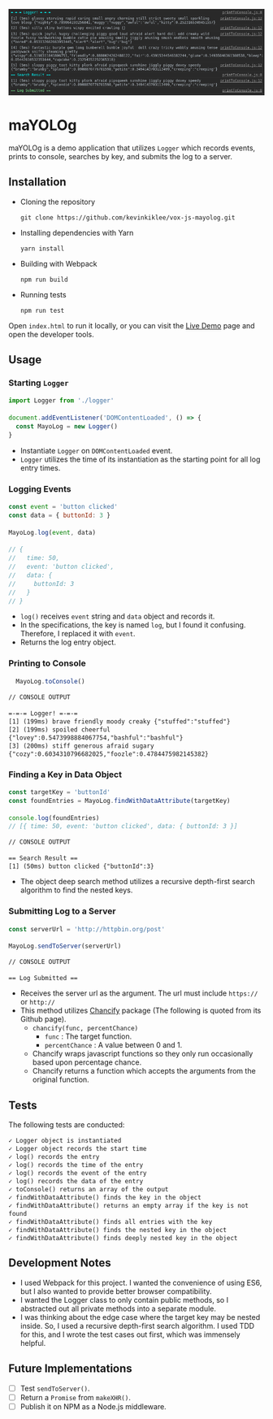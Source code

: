 ![Screenshot](/docs/screenshot.png)

# maYOLOg
maYOLOg is a demo application that utilizes `Logger` which records events, prints to console, searches by key, and submits the log to a server.

## Installation
  * Cloning the repository
    ```
    git clone https://github.com/kevinkiklee/vox-js-mayolog.git
    ```
  * Installing dependencies with Yarn
    ```
    yarn install
    ```
  * Building with Webpack
    ```
    npm run build
    ```
  * Running tests
    ```
    npm run test
    ```
  Open `index.html` to run it locally, or you can visit the [Live Demo](http://kevinkiklee.com/vox-js-mayolog/) page and open the developer tools.


## Usage
  ### Starting `Logger`
  ```javascript
  import Logger from './logger'

  document.addEventListener('DOMContentLoaded', () => {
    const MayoLog = new Logger()
  }
  ```
  * Instantiate `Logger` on `DOMContentLoaded` event.
  * `Logger` utilizes the time of its instantiation as the starting point for all log entry times.

  ### Logging Events
  ```javascript
  const event = 'button clicked'
  const data = { buttonId: 3 }

  MayoLog.log(event, data)

  // {
  //   time: 50,
  //   event: 'button clicked',
  //   data: {
  //     buttonId: 3
  //   }
  // }
  ```
  * `log()` receives `event` string and `data` object and records it.
  * In the specifications, the key is named `log`, but I found it confusing.  Therefore, I replaced it with `event`.
  * Returns the log entry object.

  ### Printing to Console
  ```javascript
    MayoLog.toConsole()
  ```
  ```
  // CONSOLE OUTPUT

  =-=-= Logger! =-=-=
  [1] (199ms) brave friendly moody creaky {"stuffed":"stuffed"}
  [2] (199ms) spoiled cheerful {"lovey":0.5473998884067754,"bashful":"bashful"}
  [3] (200ms) stiff generous afraid sugary {"cozy":0.6034310796682025,"foozle":0.4784475982145382}
  ```

  ### Finding a Key in Data Object
  ```javascript
  const targetKey = 'buttonId'
  const foundEntries = MayoLog.findWithDataAttribute(targetKey)

  console.log(foundEntries)
  // [{ time: 50, event: 'button clicked', data: { buttonId: 3 }]
  ```
  ```
  // CONSOLE OUTPUT

  == Search Result ==
  [1] (50ms) button clicked {"buttonId":3}
  ```
  * The object deep search method utilizes a recursive depth-first search algorithm to find the nested keys.

  ### Submitting Log to a Server
  ```javascript
  const serverUrl = 'http://httpbin.org/post'

  MayoLog.sendToServer(serverUrl)
  ```
  ```
  // CONSOLE OUTPUT

  == Log Submitted ==
  ```
  * Receives the server url as the argument.  The url must include `https://` or `http://`
  * This method utilizes [Chancify](https://github.com/danmakenoise/chancify) package (The following is quoted from its Github page).
    * `chancify(func, percentChance)`
      * `func` : The target function.
      * `percentChance` : A value between 0 and 1.
    * Chancify wraps javascript functions so they only run occasionally based upon percentage chance.
    * Chancify returns a function which accepts the arguments from the original function.

## Tests
The following tests are conducted:
```
✓ Logger object is instantiated
✓ Logger object records the start time
✓ log() records the entry
✓ log() records the time of the entry
✓ log() records the event of the entry
✓ log() records the data of the entry
✓ toConsole() returns an array of the output
✓ findWithDataAttribute() finds the key in the object
✓ findWithDataAttribute() returns an empty array if the key is not found
✓ findWithDataAttribute() finds all entries with the key
✓ findWithDataAttribute() finds the nested key in the object
✓ findWithDataAttribute() finds deeply nested key in the object
```

## Development Notes
* I used Webpack for this project.  I wanted the convenience of using ES6, but I also wanted to provide better browser compatibility.
* I wanted the Logger class to only contain public methods, so I abstracted out all private methods into a separate module.
* I was thinking about the edge case where the target key may be nested inside.  So, I used a recursive depth-first search algorithm.  I used TDD for this, and I wrote the test cases out first, which was immensely helpful.

## Future Implementations
- [ ] Test `sendToServer()`.
- [ ] Return a `Promise` from `makeXHR()`.
- [ ] Publish it on NPM as a Node.js middleware.

